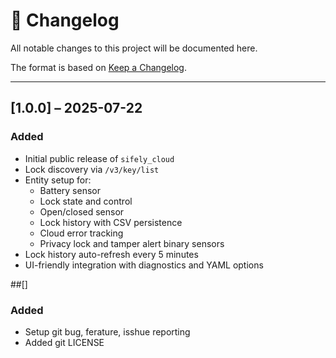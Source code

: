 # 📝 Changelog

All notable changes to this project will be documented here.

The format is based on [Keep a Changelog](https://keepachangelog.com/en/1.0.0/).

---

## [1.0.0] – 2025-07-22

### Added
- Initial public release of `sifely_cloud`
- Lock discovery via `/v3/key/list`
- Entity setup for:
  - Battery sensor
  - Lock state and control
  - Open/closed sensor
  - Lock history with CSV persistence
  - Cloud error tracking
  - Privacy lock and tamper alert binary sensors
- Lock history auto-refresh every 5 minutes
- UI-friendly integration with diagnostics and YAML options


##[]
### Added
- Setup git bug, ferature, isshue reporting
- Added git LICENSE